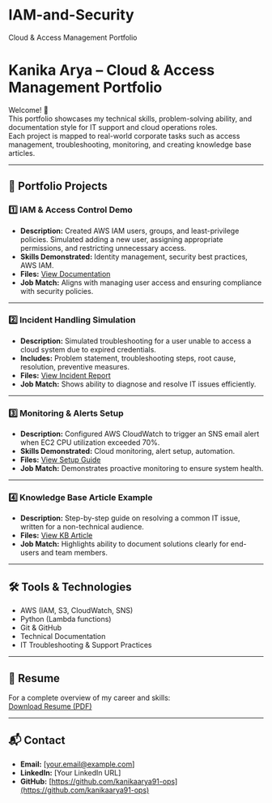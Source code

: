# IAM-and-Security
Cloud &amp; Access Management Portfolio
# Kanika Arya – Cloud & Access Management Portfolio

Welcome! 👋  
This portfolio showcases my technical skills, problem-solving ability, and documentation style for IT support and cloud operations roles.  
Each project is mapped to real-world corporate tasks such as access management, troubleshooting, monitoring, and creating knowledge base articles.

---
## 📂 Portfolio Projects

### 1️⃣ IAM & Access Control Demo
- **Description:** Created AWS IAM users, groups, and least-privilege policies. Simulated adding a new user, assigning appropriate permissions, and restricting unnecessary access.
- **Skills Demonstrated:** Identity management, security best practices, AWS IAM.
- **Files:** [View Documentation](projects/iam-demo/Documentation.md)  
- **Job Match:** Aligns with managing user access and ensuring compliance with security policies.

---

### 2️⃣ Incident Handling Simulation
- **Description:** Simulated troubleshooting for a user unable to access a cloud system due to expired credentials.
- **Includes:** Problem statement, troubleshooting steps, root cause, resolution, preventive measures.
- **Files:** [View Incident Report](projects/Incident-Simulation/README.md)  
- **Job Match:** Shows ability to diagnose and resolve IT issues efficiently.

---

### 3️⃣ Monitoring & Alerts Setup
- **Description:** Configured AWS CloudWatch to trigger an SNS email alert when EC2 CPU utilization exceeded 70%.
- **Skills Demonstrated:** Cloud monitoring, alert setup, automation.
- **Files:** [View Setup Guide](projects/Monitoring-Alerts/README.md)  
- **Job Match:** Demonstrates proactive monitoring to ensure system health.

---

### 4️⃣ Knowledge Base Article Example
- **Description:** Step-by-step guide on resolving a common IT issue, written for a non-technical audience.
- **Files:** [View KB Article](documentation/KB-Example.md)  
- **Job Match:** Highlights ability to document solutions clearly for end-users and team members.

---

## 🛠️ Tools & Technologies
- AWS (IAM, S3, CloudWatch, SNS)
- Python (Lambda functions)
- Git & GitHub
- Technical Documentation
- IT Troubleshooting & Support Practices

---

## 📄 Resume
For a complete overview of my career and skills:  
[Download Resume (PDF)](resume/Kanika_Arya_Resume.pdf)

---

## 📬 Contact
- **Email:** [your.email@example.com]
- **LinkedIn:** [Your LinkedIn URL]
- **GitHub:** [https://github.com/kanikaarya91-ops](https://github.com/kanikaarya91-ops)
